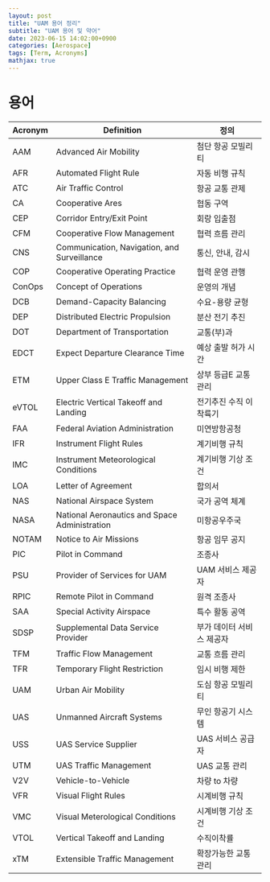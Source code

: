 ```yaml
---
layout: post
title: "UAM 용어 정리"
subtitle: "UAM 용어 및 약어"
date: 2023-06-15 14:02:00+0900
categories: [Aerospace]
tags: [Term, Acronyms]
mathjax: true
---
```


# 용어

| Acronym | Definition                                    | 정의             |
|---------|-----------------------------------------------|----------------|
| AAM     | Advanced Air Mobility                         | 첨단 항공 모빌리티     |
| AFR     | Automated Flight Rule                         | 자동 비행 규칙       |
| ATC     | Air Traffic Control                           | 항공 교통 관제       |
| CA      | Cooperative Ares                              | 협동 구역          |
| CEP     | Corridor Entry/Exit Point                     | 회랑 입출점         |
| CFM     | Cooperative Flow Management                   | 협력 흐름 관리       |
| CNS     | Communication, Navigation, and Surveillance   | 통신, 안내, 감시     |
| COP     | Cooperative Operating Practice                | 협력 운영 관행       |
| ConOps  | Concept of Operations                         | 운영의 개념         |
| DCB     | Demand-Capacity Balancing                     | 수요-용량 균형       |
| DEP     | Distributed Electric Propulsion               | 분산 전기 추진       |
| DOT     | Department of Transportation                  | 교통(부)과         |
| EDCT    | Expect Departure Clearance Time               | 예상 출발 허가 시간    |
| ETM     | Upper Class E Traffic Management              | 상부 등급E 교통관리    |
| eVTOL   | Electric Vertical Takeoff and Landing         | 전기추진 수직 이착륙기   |
| FAA     | Federal Aviation Administration               | 미연방항공청         |
| IFR     | Instrument Flight Rules                       | 계기비행 규칙        |
| IMC     | Instrument Meteorological Conditions          | 계기비행 기상 조건     |
| LOA     | Letter of Agreement                           | 합의서            |
| NAS     | National Airspace System                      | 국가 공역 체계       |
| NASA    | National Aeronautics and Space Administration | 미항공우주국         |
| NOTAM   | Notice to Air Missions                        | 항공 임무 공지       |
| PIC     | Pilot in Command                              | 조종사            |
| PSU     | Provider of Services for UAM                  | UAM 서비스 제공자    | 
| RPIC    | Remote Pilot in Command                       | 원격 조종사         |
| SAA     | Special Activity Airspace                     | 특수 활동 공역       |
| SDSP    | Supplemental Data Service Provider            | 부가 데이터 서비스 제공자 |
| TFM     | Traffic Flow Management                       | 교통 흐름 관리       |
| TFR     | Temporary Flight Restriction                  | 임시 비행 제한       |
| UAM     | Urban Air Mobility                            | 도심 항공 모빌리티     |
| UAS     | Unmanned Aircraft Systems                     | 무인 항공기 시스템     |
| USS     | UAS Service Supplier                          | UAS 서비스 공급자    |
| UTM     | UAS Traffic Management                        | UAS 교통 관리      |
| V2V     | Vehicle-to-Vehicle                            | 차량 to 차량       |
| VFR     | Visual Flight Rules                           | 시계비행 규칙        |
| VMC     | Visual Meterological Conditions               | 시계비행 기상 조건     |
| VTOL    | Vertical Takeoff and Landing                  | 수직이착률          |
| xTM     | Extensible Traffic Management                 | 확장가능한 교통 관리    |